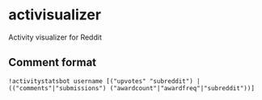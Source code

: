 # activisualizer
Activity visualizer for Reddit

## Comment format
`!activitystatsbot username [("upvotes" "subreddit") | (("comments"|"submissions") ("awardcount"|"awardfreq"|"subreddit"))]`
